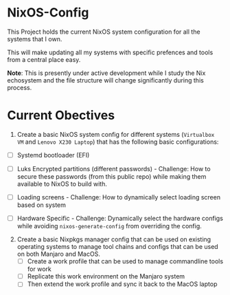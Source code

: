 # NixOS-Config
This Project holds the current NixOS system configuration for all the systems that I own.

This will make updating all my systems with specific prefences and tools from a central place easy.

**Note**: This is presently under active development while I study the Nix echosystem and the file structure will change significantly during this process.

# Current Obectives

1. Create a basic NixOS system config for different systems (`Virtualbox VM` and  `Lenovo X230 Laptop`) that has the following basic configurations:
  * [ ] Systemd bootloader (EFI)
  * [ ] Luks Encrypted partitions (different passwords) - Challenge: How to secure these passwords (from this public repo) while making them available to NixOS to build with.  
  * [ ] Loading screens - Challenge: How to dynamically select loading screen based on system
  * [ ] Hardware Specific - Challenge: Dynamically select the hardware configs while avoiding `nixos-generate-config` from overriding the config.


2. Create a basic Nixpkgs manager config that can be used on existing operating systems to manage tool chains and configs that can be used on both Manjaro and MacOS.
   * [ ] Create a work profile that can be used to manage commandline tools for work
   * [ ] Replicate this work environment on the Manjaro system
   * [ ] Then extend the work profile and sync it back to the MacOS laptop
